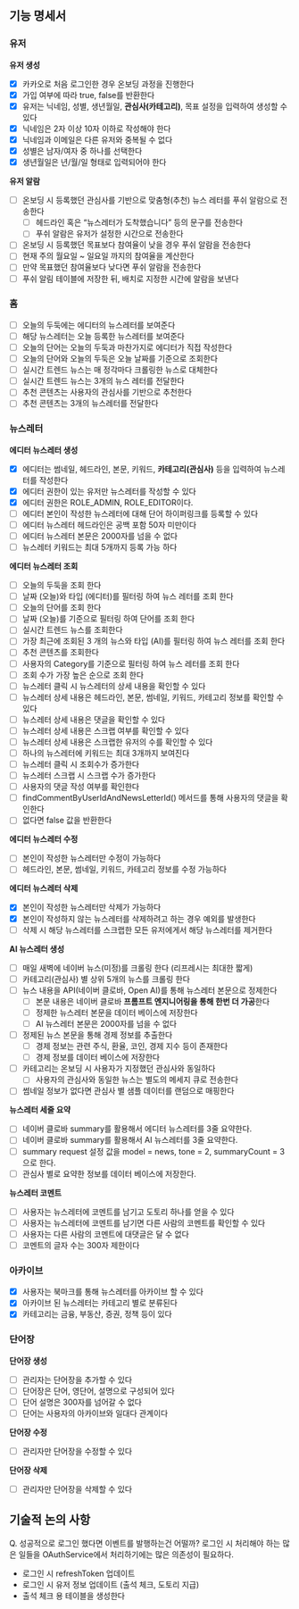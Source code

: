 ## 기능 명세서

### 유저

**유저 생성**

- [x]  카카오로 처음 로그인한 경우 온보딩 과정을 진행한다
- [x]  가입 여부에 따라 true, false를 반환한다
- [x]  유저는 닉네임, 성별, 생년월일, **관심사(카테고리)**, 목표 설정을 입력하여 생성할 수 있다
- [x]  닉네임은 2자 이상 10자 이하로 작성해야 한다
- [x]  닉네임과 이메일은 다른 유저와 중복될 수 없다
- [x]  성별은 남자/여자 중 하나를 선택한다
- [x]  생년월일은 년/월/일 형태로 입력되어야 한다

**유저 알람**

- [ ]  온보딩 시 등록했던 관심사를 기반으로 맞춤형(추천) 뉴스 레터를 푸쉬 알람으로 전송한다
    - [ ]  헤드라인 혹은 “뉴스레터가 도착했습니다” 등의 문구를 전송한다
    - [ ]  푸쉬 알람은 유저가 설정한 시간으로 전송한다
- [ ]  온보딩 시 등록했던 목표보다 참여율이 낮을 경우 푸쉬 알람을 전송한다
- [ ] 현재 주의 월요일 ~ 일요일 까지의 참여율을 계산한다
- [ ] 만약 목표했던 참여율보다 낮다면 푸쉬 알람을 전송한다
- [ ] 푸쉬 알림 테이블에 저장한 뒤, 배치로 지정한 시간에 알람을 보낸다

[//]: # (todo: 알람 테이블 추가하기 &#40;tb_notification&#41;)

### 홈
- [ ]  오늘의 두둑에는 에디터의 뉴스레터를 보여준다
- [ ]  해당 뉴스레터는 오늘 등록한 뉴스레터를 보여준다
- [ ]  오늘의 단어는 오늘의 두둑과 마찬가지로 에디터가 직접 작성한다
- [ ]  오늘의 단어와 오늘의 두둑은 오늘 날짜를 기준으로 조회한다
- [ ]  실시간 트렌드 뉴스는 매 정각마다 크롤링한 뉴스로 대체한다 
- [ ]  실시간 트렌드 뉴스는 3개의 뉴스 레터를 전달한다
- [ ]  추천 콘텐츠는 사용자의 관심사를 기반으로 추천한다 
- [ ]  추천 콘텐츠는 3개의 뉴스레터를 전달한다

### 뉴스레터

**에디터 뉴스레터 생성**

- [x]  에디터는 썸네일, 헤드라인, 본문, 키워드, **카테고리(관심사)** 등을 입력하여 뉴스레터를 작성한다
- [x]  에디터 권한이 있는 유저만 뉴스레터를 작성할 수 있다
- [x]  에디터 권한은 ROLE_ADMIN, ROLE_EDITOR이다.
- [ ]  에디터 본인이 작성한 뉴스레터에 대해 단어 하이퍼링크를 등록할 수 있다
- [ ]  에디터 뉴스레터 헤드라인은 공백 포함 50자 미만이다
- [ ]  에디터 뉴스레터 본문은 2000자를 넘을 수 없다
- [ ]  뉴스레터 키워드는 최대 5개까지 등록 가능 하다

**에디터 뉴스레터 조회**

- [ ]  오늘의 두둑을 조회 한다
  - [ ]  날짜 (오늘)와 타입 (에디터)를 필터링 하여 뉴스 레터를 조회 한다
- [ ]  오늘의 단어를 조회 한다
  - [ ]  날짜 (오늘)를 기준으로 필터링 하여 단어를 조회 한다
- [ ]  실시간 트렌드 뉴스를 조회한다
  - [ ]  가장 최근에 조회된 3 개의 뉴스와 타입 (AI)를 필터링 하여 뉴스 레터를 조회 한다
- [ ]  추천 콘텐츠를 조회한다
  - [ ]  사용자의 Category를 기준으로 필터링 하여 뉴스 레터를 조회 한다
  - [ ]  조회 수가 가장 높은 순으로 조회 한다
- [ ]  뉴스레터 클릭 시 뉴스레터의 상세 내용을 확인할 수 있다
- [ ]  뉴스레터 상세 내용은 헤드라인, 본문, 썸네일, 키워드, 카테고리 정보를 확인할 수 있다
- [ ]  뉴스레터 상세 내용은 댓글을 확인할 수 있다
- [ ]  뉴스레터 상세 내용은 스크랩 여부를 확인할 수 있다
- [ ]  뉴스레터 상세 내용은 스크랩한 유저의 수를 확인할 수 있다
- [ ]  하나의 뉴스레터에 키워드는 최대 3개까지 보여진다
- [ ]  뉴스레터 클릭 시 조회수가 증가한다
- [ ]  뉴스레터 스크랩 시 스크랩 수가 증가한다
- [ ]  사용자의 댓글 작성 여부를 확인한다
  - [ ]  findCommentByUserIdAndNewsLetterId() 메서드를 통해 사용자의 댓글을 확인한다
  - [ ]  없다면 false 값을 반환한다 

**에디터 뉴스레터 수정**

- [ ]  본인이 작성한 뉴스레터만 수정이 가능하다
- [ ]  헤드라인, 본문, 썸네일, 키워드, 카테고리 정보를 수정 가능하다

**에디터 뉴스레터 삭제**

- [x]  본인이 작성한 뉴스레터만 삭제가 가능하다
- [x] 본인이 작성하지 않는 뉴스레터를 삭제하려고 하는 경우 예외를 발생한다
- [ ]  삭제 시 해당 뉴스레터를 스크랩한 모든 유저에게서 해당 뉴스레터를 제거한다

**AI 뉴스레터 생성**

- [ ]  매일 새벽에 네이버 뉴스(미정)를 크롤링 한다 (리프레시는 최대한 짧게)
- [ ]  카테고리(관심사) 별 상위 5개의 뉴스를 크롤링 한다
- [ ]  뉴스 내용을 API(네이버 클로바, Open AI)를 통해 뉴스레터 본문으로 정제한다
    - [ ]  본문 내용은 네이버 클로바 **프롬프트 엔지니어링을 통해 한번 더 가공**한다
    - [ ]  정제한 뉴스레터 본문을 데이터 베이스에 저장한다
    - [ ]  AI 뉴스레터 본문은 2000자를 넘을 수 없다
- [ ]  정제된 뉴스 본문을 통해 경제 정보를 추출한다
    - [ ]  경제 정보는 관련 주식, 환율, 코인, 경제 지수 등이 존재한다
    - [ ]  경제 정보를 데이터 베이스에 저장한다
- [ ]  카테고리는 온보딩 시 사용자가 지정했던 관심사와 동일하다
    - [ ]  사용자의 관심사와 동일한 뉴스는 별도의 메세지 큐로 전송한다
- [ ] 썸네일 정보가 없다면 관심사 별 샘플 데이터를 랜덤으로 매핑한다

[//]: # (todo: 알람 테이블 추가하기 &#40;tb_notification&#41;)

**뉴스레터 세줄 요약**

- [ ]  네이버 클로바 summary를 활용해서 에디터 뉴스레터를 3줄 요약한다.
- [ ]  네이버 클로바 summary를 활용해서 AI 뉴스레터를 3줄 요약한다.
- [ ]  summary request 설정 값을 model = news, tone = 2, summaryCount = 3 으로 한다.
- [ ]  관심사 별로 요약한 정보를 데이터 베이스에 저장한다.

**뉴스레터 코멘트**

- [ ]  사용자는 뉴스레터에 코멘트를 남기고 도토리 하나를 얻을 수 있다
- [ ]  사용자는 뉴스레터에 코멘트를 남기면 다른 사람의 코멘트를 확인할 수 있다
- [ ]  사용자는 다른 사람의 코멘트에 대댓글은 달 수 없다
- [ ]  코멘트의 글자 수는 300자 제한이다

### 아카이브 

- [x]  사용자는 북마크를 통해 뉴스레터를 아카이브 할 수 있다
- [x]  아카이브 된 뉴스레터는 카테고리 별로 분류된다
  - [x] 카테고리는 금융, 부동산, 증권, 정책 등이 있다 

### 단어장

**단어장 생성**

- [ ]  관리자는 단어장을 추가할 수 있다
- [ ]  단어장은 단어, 영단어, 설명으로 구성되어 있다
- [ ]  단어 설명은 300자를 넘어갈 수 없다
- [ ]  단어는 사용자의 아카이브와 일대다 관계이다

**단어장 수정**

- [ ]  관리자만 단어장을 수정할 수 있다

**단어장 삭제**

- [ ]  관리자만 단어장을 삭제할 수 있다

## 기술적 논의 사항

Q. 성공적으로 로그인 했다면 이벤트를 발행하는건 어떨까? 
로그인 시 처리해야 하는 많은 일들을 OAuthService에서 처리하기에는 많은 의존성이 필요하다.

- 로그인 시 refreshToken 업데이트
- 로그인 시 유저 정보 업데이트 (출석 체크, 도토리 지급) 
- 출석 체크 용 테이블을 생성한다